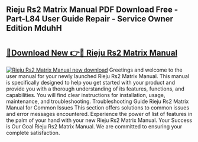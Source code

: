 ## Rieju Rs2 Matrix Manual PDF Download Free - Part-L84 User Guide Repair - Service Owner Edition MduhH

# <h2><a href="http://bc74929.oget.top/?id=Rieju+Rs2+Matrix+Manual">🔗Download New 👉🔴 Rieju Rs2 Matrix Manual</a></h2>

[![Rieju Rs2 Matrix Manual new download](https://i.imgur.com/5g1atiW.png)](http://bc74929.oget.top/?id=Rieju+Rs2+Matrix+Manual)
Greetings and welcome to the user manual for your newly launched Rieju Rs2 Matrix Manual. This manual is specifically designed to help you get started with your product and provide you with a thorough understanding of its features, functions, and capabilities. You will find clear instructions for installation, usage, maintenance, and troubleshooting. Troubleshooting Guide Rieju Rs2 Matrix Manual for Common Issues This section offers solutions to common issues and error messages encountered. Experience the power of list of features in the palm of your hand with your new Rieju Rs2 Matrix Manual. Your Success is Our Goal Rieju Rs2 Matrix Manual. We are committed to ensuring your complete satisfaction.
